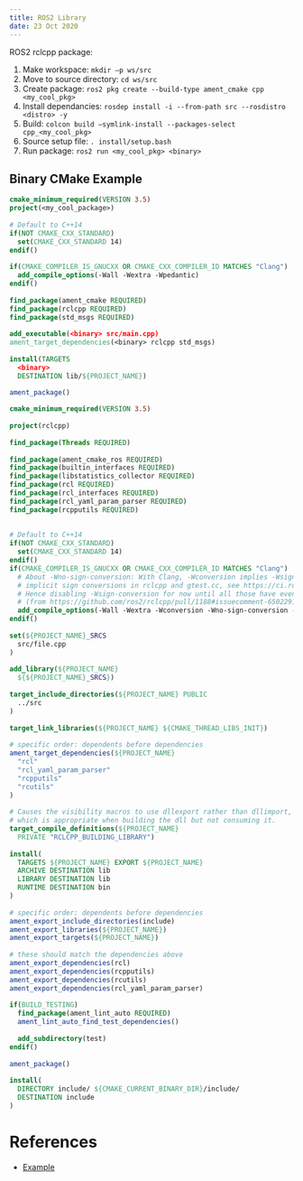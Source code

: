 ```yaml
---
title: ROS2 Library
date: 23 Oct 2020
---
```


ROS2 rclcpp package:
 
1. Make workspace: `mkdir –p ws/src`
1. Move to source directory: `cd ws/src`
1. Create package: `ros2 pkg create --build-type ament_cmake cpp <my_cool_pkg>`
1. Install dependancies: `rosdep install -i --from-path src --rosdistro <distro> -y`
1. Build: `colcon build –symlink-install --packages-select cpp_<my_cool_pkg>`
1. Source setup file: `. install/setup.bash`
1. Run package: `ros2 run <my_cool_pkg> <binary>`
 
## Binary CMake Example
 
```cmake
cmake_minimum_required(VERSION 3.5)
project(<my_cool_package>)
 
# Default to C++14
if(NOT CMAKE_CXX_STANDARD)
  set(CMAKE_CXX_STANDARD 14)
endif()
 
if(CMAKE_COMPILER_IS_GNUCXX OR CMAKE_CXX_COMPILER_ID MATCHES "Clang")
  add_compile_options(-Wall -Wextra -Wpedantic)
endif()
 
find_package(ament_cmake REQUIRED)
find_package(rclcpp REQUIRED)
find_package(std_msgs REQUIRED)
 
add_executable(<binary> src/main.cpp)
ament_target_dependencies(<binary> rclcpp std_msgs)
 
install(TARGETS
  <binary>
  DESTINATION lib/${PROJECT_NAME})
 
ament_package()
```

```cmake
cmake_minimum_required(VERSION 3.5)
 
project(rclcpp)
 
find_package(Threads REQUIRED)
 
find_package(ament_cmake_ros REQUIRED)
find_package(builtin_interfaces REQUIRED)
find_package(libstatistics_collector REQUIRED)
find_package(rcl REQUIRED)
find_package(rcl_interfaces REQUIRED)
find_package(rcl_yaml_param_parser REQUIRED)
find_package(rcpputils REQUIRED)
 
 
# Default to C++14
if(NOT CMAKE_CXX_STANDARD)
  set(CMAKE_CXX_STANDARD 14)
endif()
if(CMAKE_COMPILER_IS_GNUCXX OR CMAKE_CXX_COMPILER_ID MATCHES "Clang")
  # About -Wno-sign-conversion: With Clang, -Wconversion implies -Wsign-conversion. There are a number of
  # implicit sign conversions in rclcpp and gtest.cc, see https://ci.ros2.org/job/ci_osx/9265/.
  # Hence disabling -Wsign-conversion for now until all those have eventually been fixed.
  # (from https://github.com/ros2/rclcpp/pull/1188#issuecomment-650229140)
  add_compile_options(-Wall -Wextra -Wconversion -Wno-sign-conversion -Wpedantic -Wnon-virtual-dtor -Woverloaded-virtual)
endif()
 
set(${PROJECT_NAME}_SRCS
  src/file.cpp
)
 
add_library(${PROJECT_NAME}
  ${${PROJECT_NAME}_SRCS})
 
target_include_directories(${PROJECT_NAME} PUBLIC
  ../src
)
 
target_link_libraries(${PROJECT_NAME} ${CMAKE_THREAD_LIBS_INIT})
 
# specific order: dependents before dependencies
ament_target_dependencies(${PROJECT_NAME}
  "rcl"
  "rcl_yaml_param_parser"
  "rcpputils"
  "rcutils"
)
 
# Causes the visibility macros to use dllexport rather than dllimport,
# which is appropriate when building the dll but not consuming it.
target_compile_definitions(${PROJECT_NAME}
  PRIVATE "RCLCPP_BUILDING_LIBRARY")
 
install(
  TARGETS ${PROJECT_NAME} EXPORT ${PROJECT_NAME}
  ARCHIVE DESTINATION lib
  LIBRARY DESTINATION lib
  RUNTIME DESTINATION bin
)
 
# specific order: dependents before dependencies
ament_export_include_directories(include)
ament_export_libraries(${PROJECT_NAME})
ament_export_targets(${PROJECT_NAME})
 
# these should match the dependencies above
ament_export_dependencies(rcl)
ament_export_dependencies(rcpputils)
ament_export_dependencies(rcutils)
ament_export_dependencies(rcl_yaml_param_parser)
 
if(BUILD_TESTING)
  find_package(ament_lint_auto REQUIRED)
  ament_lint_auto_find_test_dependencies()
 
  add_subdirectory(test)
endif()
 
ament_package()
 
install(
  DIRECTORY include/ ${CMAKE_CURRENT_BINARY_DIR}/include/
  DESTINATION include
)
```

# References

- [Example](https://github.com/ros2/rclcpp/blob/master/rclcpp/CMakeLists.txt)
